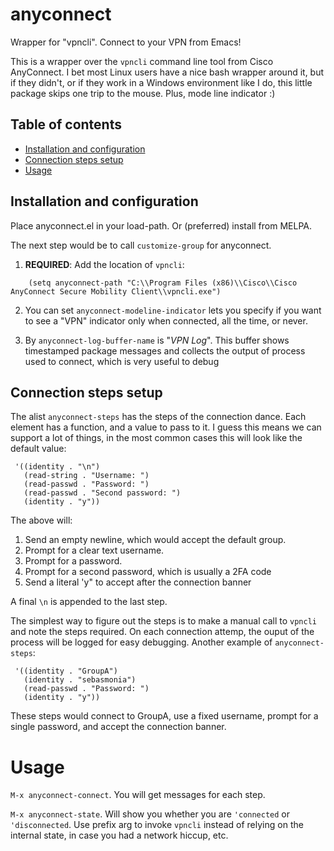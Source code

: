 # anyconnect
Wrapper for "vpncli". Connect to your VPN from Emacs!

This is a wrapper over the `vpncli` command line tool from Cisco AnyConnect. I bet most Linux users have a nice bash
wrapper around it, but if they didn't, or if they work in a Windows environment like I do, this little package skips
one trip to the mouse. Plus, mode line indicator :)

## Table of contents

<!--ts-->

   * [Installation and configuration](#installation-and-configuration)
   * [Connection steps setup](#connection-steps-setup)
   * [Usage](#usage)

<!--te-->

## Installation and configuration

Place anyconnect.el in your load-path. Or (preferred) install from MELPA.

The next step would be to call `customize-group` for anyconnect.

1. **REQUIRED**: Add the location of  `vpncli`:

```elisp
    (setq anyconnect-path "C:\\Program Files (x86)\\Cisco\\Cisco AnyConnect Secure Mobility Client\\vpncli.exe")
```

2. You can set `anyconnect-modeline-indicator` lets you specify if you want to see a "VPN" indicator only when
connected, all the time, or never.

3. By `anyconnect-log-buffer-name` is "*VPN Log*". This buffer shows timestamped package messages and
collects the output of process used to connect, which is very useful to debug


## Connection steps setup

The alist `anyconnect-steps` has the steps of the connection dance. Each element has a function, and a value to pass to it. I guess this means we can support a lot of things, in the most common cases this will look like the default value:
```elisp
 '((identity . "\n")
   (read-string . "Username: ")
   (read-passwd . "Password: ")
   (read-passwd . "Second password: ")
   (identity . "y"))
```

The above will:

1. Send an empty newline, which would accept the default group.
2. Prompt for a clear text username.
3. Prompt for a password.
4. Prompt for a second password, which is usually a 2FA code
5. Send a literal 'y" to accept after the connection banner

A final `\n` is appended to the last step.

The simplest way to figure out the steps is to make a manual call to `vpncli` and note the steps required. On each connection attemp, the ouput of the process will be logged for easy debugging.
Another example of `anyconnect-steps`:
```elisp
 '((identity . "GroupA")
   (identity . "sebasmonia")
   (read-passwd . "Password: ")
   (identity . "y"))
```

These steps would connect to GroupA, use a fixed username, prompt for a single password, and accept the connection banner.

# Usage

`M-x anyconnect-connect`. You will get messages for each step.

`M-x anyconnect-state`. Will show you whether you are `'connected` or `'disconnected`. Use prefix arg to invoke `vpncli` instead of relying on the internal state, in case you had a network hiccup, etc.


